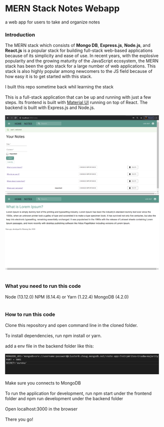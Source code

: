 # MERN Stack Notes Webapp
a web app for users to take and organize notes
### Introduction
The MERN stack which consists of **Mongo DB**, **Express.js**, **Node.js**, and **React.js** is a popular stack for building full-stack web-based applications because of its simplicity and ease of use. In recent years, with the explosive popularity and the growing maturity of the JavaScript ecosystem, the MERN stack has been the goto stack for a large number of web applications. This stack is also highly popular among newcomers to the JS field because of how easy it is to get started with this stack.
<br/><br/>
I built this repo sometime back whil learning the stack
<br/><br/>
This is a full-stack application that can be up and running with just a few steps. 
Its frontend is built with [Material UI](https://material-ui.com/) running on top of React.
The backend is built with Express.js and Node.js.
<br/><br/>
![Screenshot](notes_page.png)
![Screenshot](note.png)
<br/><br/>

### What you need to run this code
  Node (13.12.0)
  NPM (6.14.4) or Yarn (1.22.4)
  MongoDB (4.2.0)
<br/><br/>

### How to run this code
Clone this repository and open command line in the cloned folder.
<br/><br/>
To install dependencies, run npm install or yarn.
<br/><br/>
add a env file in the backend folder like this:
<br/><br/>
![Screenshot](/backend/env.png)
<br/><br/>
Make sure you connects to MongoDB
<br/><br/>
To run the application for development, run npm start under the frontend folder and npm run development under the backend folder
<br/><br/>
Open localhost:3000 in the browser
<br/><br/>
There you go!
